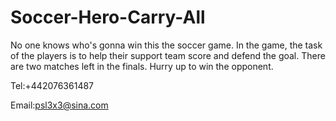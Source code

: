 # Soccer-Hero-Carry-All

No one knows who's gonna win this the soccer game. In the game, the task of the players is to help their support team score and defend the goal. There are two matches left in the finals. 
Hurry up to win the opponent.

Tel:+442076361487

Email:psl3x3@sina.com
